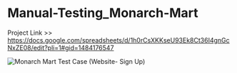 # Manual-Testing_Monarch-Mart 
Project Link >>  https://docs.google.com/spreadsheets/d/1h0rCsXKKseU93Ek8Ct36I4gnGcNxZE08/edit?pli=1#gid=1484176547

![Monarch Mart Test Case (Website- Sign Up)](https://github.com/unrealemon/Manual-Testing_Monarch-Mart/assets/104528693/ff491f3d-ecfc-4311-8ff3-4a34c77a371d)
